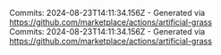 Commits: 2024-08-23T14:11:34.156Z - Generated via https://github.com/marketplace/actions/artificial-grass
<br>
Commits: 2024-08-23T14:11:34.156Z - Generated via https://github.com/marketplace/actions/artificial-grass
<br>
